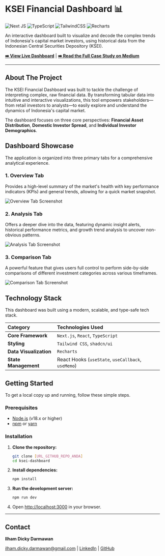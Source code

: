 # KSEI Financial Dashboard 📊

![Next JS](https://img.shields.io/badge/Next-black?style=for-the-badge&logo=next.js&logoColor=white)
![TypeScript](https://img.shields.io/badge/TypeScript-3178C6?style=for-the-badge&logo=typescript&logoColor=white)
![TailwindCSS](https://img.shields.io/badge/Tailwind_CSS-38B2AC?style=for-the-badge&logo=tailwind-css&logoColor=white)
![Recharts](https://img.shields.io/badge/Recharts-333333?style=for-the-badge&logo=recharts&logoColor=white)

An interactive dashboard built to visualize and decode the complex trends of Indonesia's capital market investors, using historical data from the Indonesian Central Securities Depository (KSEI).

**[➡️ View Live Dashboard](https://ksei-dashboard.vercel.app/)** | **[➡️ Read the Full Case Study on Medium](https://medium.com/@ilham.dicky.darmawan/visualisasi-tren-dan-kinerja-investor-pasar-modal-indonesia-studi-kasus-data-ksei-2021-2024-8eef8eb32d6d)**

---

## About The Project

The KSEI Financial Dashboard was built to tackle the challenge of interpreting complex, raw financial data. By transforming tabular data into intuitive and interactive visualizations, this tool empowers stakeholders—from retail investors to analysts—to easily explore and understand the dynamics of Indonesia's capital market.

The dashboard focuses on three core perspectives: **Financial Asset Distribution**, **Domestic Investor Spread**, and **Individual Investor Demographics**.

## Dashboard Showcase

The application is organized into three primary tabs for a comprehensive analytical experience.

### 1. Overview Tab

Provides a high-level summary of the market's health with key performance indicators (KPIs) and general trends, allowing for a quick market snapshot.

![Overview Tab Screenshot](https://i.imgur.com/6PI20gg.png)

### 2. Analysis Tab

Offers a deeper dive into the data, featuring dynamic insight alerts, historical performance metrics, and growth trend analysis to uncover non-obvious patterns.

![Analysis Tab Screenshot](https://i.imgur.com/CNH6SvV.png)

### 3. Comparison Tab

A powerful feature that gives users full control to perform side-by-side comparisons of different investment categories across various timeframes.

![Comparison Tab Screenshot](https://i.imgur.com/XtQGucQ.png)

## Technology Stack

This dashboard was built using a modern, scalable, and type-safe tech stack.

| Category               | Technologies Used                                  |
| :--------------------- | :------------------------------------------------- |
| **Core Framework**     | `Next.js`, `React`, `TypeScript`                   |
| **Styling**            | `Tailwind CSS`, `shadcn/ui`                        |
| **Data Visualization** | `Recharts`                                         |
| **State Management**   | React Hooks (`useState`, `useCallback`, `useMemo`) |

## Getting Started

To get a local copy up and running, follow these simple steps.

### Prerequisites

- [Node.js](https://nodejs.org/en/) (v18.x or higher)
- [npm](https://www.npmjs.com/) or [yarn](https://yarnpkg.com/)

### Installation

1.  **Clone the repository:**
    ```bash
    git clone [URL_GITHUB_REPO_ANDA]
    cd ksei-dashboard
    ```
2.  **Install dependencies:**
    ```bash
    npm install
    ```
3.  **Run the development server:**
    ```bash
    npm run dev
    ```
4.  Open [http://localhost:3000](http://localhost:3000) in your browser.

---

## Contact

**Ilham Dicky Darmawan**

[ilham.dicky.darmawan@gmail.com](mailto:ilham.dicky.darmawan@gmail.com) | [LinkedIn](https://www.linkedin.com/in/ilham-dicky-darmawan) | [GitHub](https://github.com/ilhamdickyd)
